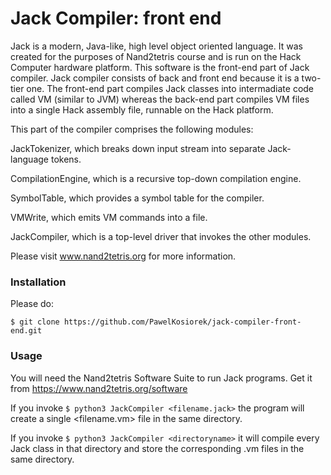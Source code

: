 # Jack Compiler: front end

Jack is a modern, Java-like, high level object oriented language. It was created for the purposes of Nand2tetris course and is run on the Hack Computer hardware platform. This software is the front-end part of Jack compiler. Jack compiler consists of back and front end because it is a two-tier one. The front-end part compiles Jack classes into intermadiate code called VM (similar to JVM) whereas the back-end part compiles VM files into a single Hack assembly file, runnable on the Hack platform.

This part of the compiler comprises the following modules:

JackTokenizer, which breaks down input stream into separate Jack-language tokens.

CompilationEngine, which is a recursive top-down compilation engine.

SymbolTable, which provides a symbol table for the compiler.

VMWrite, which emits VM commands into a file.

JackCompiler, which is a top-level driver that invokes the other modules.



Please visit www.nand2tetris.org for more information.

### Installation
Please do:

`$ git clone https://github.com/PawelKosiorek/jack-compiler-front-end.git`

### Usage

You will need the Nand2tetris Software Suite to run Jack programs. Get it from https://www.nand2tetris.org/software

If you invoke `$ python3 JackCompiler <filename.jack>` the program will create a single <filename.vm> file in the same directory.

If you invoke `$ python3 JackCompiler <directoryname>` it will compile every Jack class in that directory and store the corresponding .vm files in the same directory.

